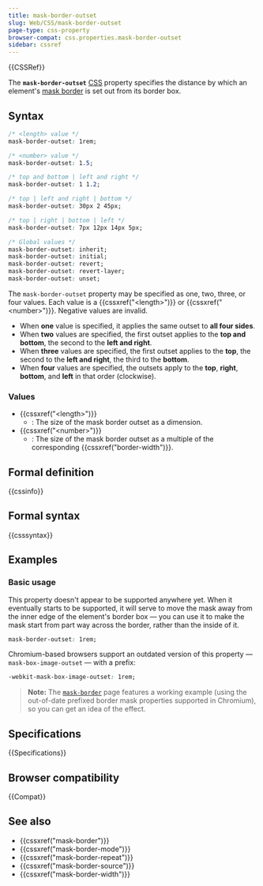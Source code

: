 ```yaml
---
title: mask-border-outset
slug: Web/CSS/mask-border-outset
page-type: css-property
browser-compat: css.properties.mask-border-outset
sidebar: cssref
---
```


{{CSSRef}}

The **`mask-border-outset`** [CSS](/en-US/docs/Web/CSS) property specifies the distance by which an element's [mask border](/en-US/docs/Web/CSS/mask-border) is set out from its border box.

## Syntax

```css
/* <length> value */
mask-border-outset: 1rem;

/* <number> value */
mask-border-outset: 1.5;

/* top and bottom | left and right */
mask-border-outset: 1 1.2;

/* top | left and right | bottom */
mask-border-outset: 30px 2 45px;

/* top | right | bottom | left */
mask-border-outset: 7px 12px 14px 5px;

/* Global values */
mask-border-outset: inherit;
mask-border-outset: initial;
mask-border-outset: revert;
mask-border-outset: revert-layer;
mask-border-outset: unset;
```

The `mask-border-outset` property may be specified as one, two, three, or four values. Each value is a {{cssxref("&lt;length&gt;")}} or {{cssxref("&lt;number&gt;")}}. Negative values are invalid.

- When **one** value is specified, it applies the same outset to **all four sides**.
- When **two** values are specified, the first outset applies to the **top and bottom**, the second to the **left and right**.
- When **three** values are specified, the first outset applies to the **top**, the second to the **left and right**, the third to the **bottom**.
- When **four** values are specified, the outsets apply to the **top**, **right**, **bottom**, and **left** in that order (clockwise).

### Values

- {{cssxref("&lt;length&gt;")}}
  - : The size of the mask border outset as a dimension.
- {{cssxref("&lt;number&gt;")}}
  - : The size of the mask border outset as a multiple of the corresponding {{cssxref("border-width")}}.

## Formal definition

{{cssinfo}}

## Formal syntax

{{csssyntax}}

## Examples

### Basic usage

This property doesn't appear to be supported anywhere yet. When it eventually starts to be supported, it will serve to move the mask away from the inner edge of the element's border box — you can use it to make the mask start from part way across the border, rather than the inside of it.

```css
mask-border-outset: 1rem;
```

Chromium-based browsers support an outdated version of this property — `mask-box-image-outset` — with a prefix:

```css
-webkit-mask-box-image-outset: 1rem;
```

> **Note:** The [`mask-border`](/en-US/docs/Web/CSS/mask-border) page features a working example (using the out-of-date prefixed border mask properties supported in Chromium), so you can get an idea of the effect.

## Specifications

{{Specifications}}

## Browser compatibility

{{Compat}}

## See also

- {{cssxref("mask-border")}}
- {{cssxref("mask-border-mode")}}
- {{cssxref("mask-border-repeat")}}
- {{cssxref("mask-border-source")}}
- {{cssxref("mask-border-width")}}
